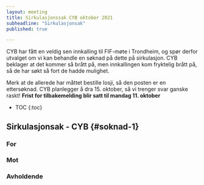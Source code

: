 ```yaml
---
layout: meeting
title: Sirkulasjonssak CYB oktober 2021
subheadline: "Sirkulasjonsak"
published: true

---
```


CYB har fått en veldig sen innkalling til FIF-møte i Trondheim, 
og spør derfor utvalget om vi kan behandle en søknad på dette på sirkulasjon. 
CYB beklager at det kommer så brått på, men innkallingen kom fryktelig brått på,
så de har søkt så fort de hadde mulighet.

Merk at de allerede har måttet bestille losji, så den posten er en ettersøknad. 
CYB planlegger å dra 15. oktober, så vi trenger svar ganske raskt!
__Frist for tilbakemelding blir satt til mandag 11. oktober__

* TOC
{:toc}

## Sirkulasjonsak - CYB {#soknad-1}

### For

### Mot

### Avholdende


